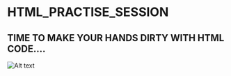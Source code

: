 # HTML_PRACTISE_SESSION

## TIME TO MAKE YOUR HANDS DIRTY WITH HTML CODE....

![Alt text](https://www.google.com.pk/search?q=HTML5&biw=1366&bih=599&source=lnms&tbm=isch&sa=X&ved=0ahUKEwi-jPWC4qzLAhUiQZoKHVFWADUQ_AUIBigB#imgrc=DWLEZ1ptqk44JM%3A)
